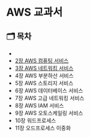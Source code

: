 # AWS 교과서

## 🗂️ 목차

- <a href="https://yuchan-log.notion.site/AWS-506d01f37c1d46c38ffad7c0e703f0fe?pvs=4"></a>
- <a href="https://yuchan-log.notion.site/Amazon-EC2-1bf4481050464a00925a76e50fd88c08?pvs=4">2장 AWS 컴퓨팅 서비스</a>
- <a href="https://yuchan-log.notion.site/Amazon-242f2b4a1a7e410a817fb6a616d48f42?pvs=4">3장 AWS 네트워킹 서비스</a>
- 4장 AWS 부분하산 서비스
- 5장 AWS 스토리지 서비스
- 6장 AWS 데이터베이스 서비스
- 7장 AWS 고급 네트워킹 서비스
- 8장 AWS IAM 서비스
- 9장 AWS 오토스케일링 서비스
- 10장 워드프로세스
- 11장 오드프로세스 이중화
